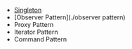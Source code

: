   * [Singleton](./singleton) 
  * [Observer Pattern](./observer pattern)
  * Proxy Pattern
  * Iterator Pattern
  * Command Pattern